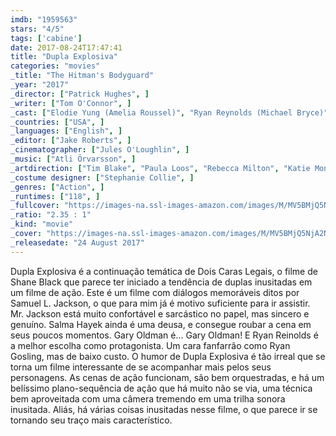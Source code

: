 ```yaml
---
imdb: "1959563"
stars: "4/5"
tags: ['cabine']
date: 2017-08-24T17:47:41
title: "Dupla Explosiva"
categories: "movies"
_title: "The Hitman's Bodyguard"
_year: "2017"
_director: ["Patrick Hughes", ]
_writer: ["Tom O'Connor", ]
_cast: ["Elodie Yung (Amelia Roussel)", "Ryan Reynolds (Michael Bryce)", "Tsuwayuki Saotome (Kurosawa)", "Roy Hill (Helicopter Pilot / Newscaster)", "Richard E. Grant (Seifert)", "Gary Oldman (Vladislav Dukhovich)", "Rod Hallett (Professor Asimov)", "Yuri Kolokolnikov (Ivan)", "Nadia Konakchieva (Mrs. Asimov)", "Samuel L. Jackson (Darius Kincaid)"]
_countries: ["USA", ]
_languages: ["English", ]
_editor: ["Jake Roberts", ]
_cinematographer: ["Jules O'Loughlin", ]
_music: ["Atli Örvarsson", ]
_artdirection: ["Tim Blake", "Paula Loos", "Rebecca Milton", "Katie Money", "Ivan Ranghelov", "Jan Rutgers", "Arta Tozzi", ]
_costume designer: ["Stephanie Collie", ]
_genres: ["Action", ]
_runtimes: ["118", ]
_fullcover: "https://images-na.ssl-images-amazon.com/images/M/MV5BMjQ5NjA2NDg1MV5BMl5BanBnXkFtZTgwMDAzNDc4MjI@.jpg"
_ratio: "2.35 : 1"
_kind: "movie"
_cover: "https://images-na.ssl-images-amazon.com/images/M/MV5BMjQ5NjA2NDg1MV5BMl5BanBnXkFtZTgwMDAzNDc4MjI@._V1._SX92_SY140_.jpg"
_releasedate: "24 August 2017"
---
```

Dupla Explosiva é a continuação temática de Dois Caras Legais, o filme de Shane Black que parece ter iniciado a tendência de duplas inusitadas em um filme de ação. Este é um filme com diálogos memoráveis ditos por Samuel L. Jackson, o que para mim já é motivo suficiente para ir assistir. Mr. Jackson está muito confortável e sarcástico no papel, mas sincero e genuíno. Salma Hayek ainda é uma deusa, e consegue roubar a cena em seus poucos momentos. Gary Oldman é... Gary Oldman! E Ryan Reinolds é a melhor escolha como protagonista. Um cara fanfarrão como Ryan Gosling, mas de baixo custo. O humor de Dupla Explosiva é tão irreal que se torna um filme interessante de se acompanhar mais pelos seus personagens. As cenas de ação funcionam, são bem orquestradas, e há um belíssimo plano-sequência de ação que há muito não se via, uma técnica bem aproveitada com uma câmera tremendo em uma trilha sonora inusitada. Aliás, há várias coisas inusitadas nesse filme, o que parece ir se tornando seu traço mais característico.
